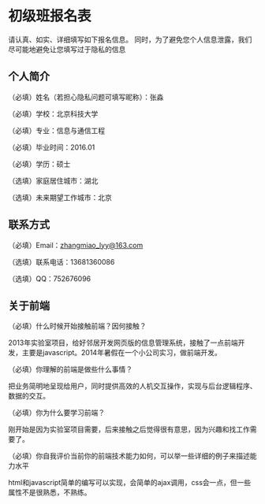 # 初级班报名表

请认真、如实、详细填写如下报名信息。
同时，为了避免您个人信息泄露，我们尽可能地避免让您填写过于隐私的信息

## 个人简介

（必填）姓名（若担心隐私问题可填写昵称）：张淼

（必填）学校：北京科技大学

（必填）专业：信息与通信工程

（必填）毕业时间：2016.01

（必填）学历：硕士

（选填）家庭居住城市：湖北

（选填）未来期望工作城市：北京


## 联系方式

（必填）Email：zhangmiao_lyy@163.com

（选填）联系电话：13681360086

（选填）QQ：752676096


## 关于前端

（必填）什么时候开始接触前端？因何接触？

2013年实验室项目，给好邻居开发网页版的信息管理系统，接触了一点前端开发，主要是javascript。2014年暑假在一个小公司实习，做前端开发。

（必填）你理解的前端是做些什么事情？

把业务简明地呈现给用户，同时提供高效的人机交互操作，实现与后台逻辑程序、数据的交互。

（必填）你为什么要学习前端？

刚开始是因为实验室项目需要，后来接触之后觉得很有意思，因为兴趣和找工作需要了。

（必填）你自我评价当前你的前端技术能力如何，可以举一些详细的例子来描述能力水平

html和javascript简单的编写可以实现，会简单的ajax调用，css会一点，但一些属性不是很熟悉，不熟练。

